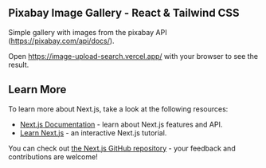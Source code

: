 ## Pixabay Image Gallery - React & Tailwind CSS

Simple gallery with images from the pixabay API (https://pixabay.com/api/docs/).

Open https://image-upload-search.vercel.app/ with your browser to see the result.


## Learn More

To learn more about Next.js, take a look at the following resources:

- [Next.js Documentation](https://nextjs.org/docs) - learn about Next.js features and API.
- [Learn Next.js](https://nextjs.org/learn) - an interactive Next.js tutorial.

You can check out [the Next.js GitHub repository](https://github.com/vercel/next.js/) - your feedback and contributions are welcome!
